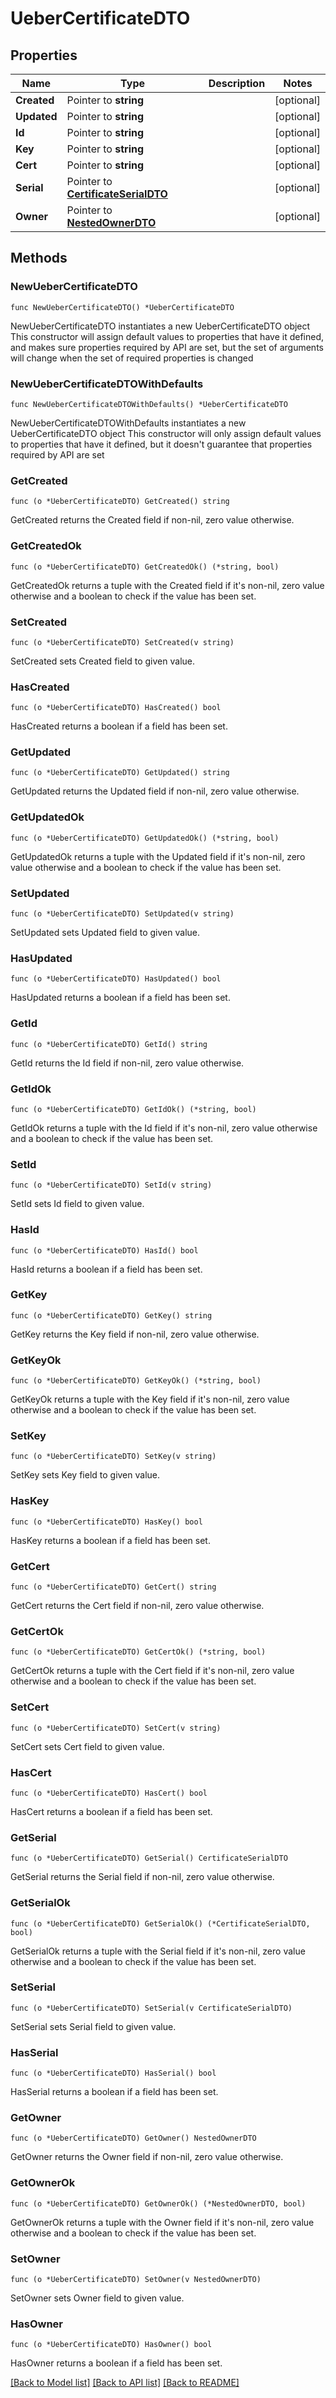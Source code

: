 # UeberCertificateDTO

## Properties

Name | Type | Description | Notes
------------ | ------------- | ------------- | -------------
**Created** | Pointer to **string** |  | [optional] 
**Updated** | Pointer to **string** |  | [optional] 
**Id** | Pointer to **string** |  | [optional] 
**Key** | Pointer to **string** |  | [optional] 
**Cert** | Pointer to **string** |  | [optional] 
**Serial** | Pointer to [**CertificateSerialDTO**](CertificateSerialDTO.md) |  | [optional] 
**Owner** | Pointer to [**NestedOwnerDTO**](NestedOwnerDTO.md) |  | [optional] 

## Methods

### NewUeberCertificateDTO

`func NewUeberCertificateDTO() *UeberCertificateDTO`

NewUeberCertificateDTO instantiates a new UeberCertificateDTO object
This constructor will assign default values to properties that have it defined,
and makes sure properties required by API are set, but the set of arguments
will change when the set of required properties is changed

### NewUeberCertificateDTOWithDefaults

`func NewUeberCertificateDTOWithDefaults() *UeberCertificateDTO`

NewUeberCertificateDTOWithDefaults instantiates a new UeberCertificateDTO object
This constructor will only assign default values to properties that have it defined,
but it doesn't guarantee that properties required by API are set

### GetCreated

`func (o *UeberCertificateDTO) GetCreated() string`

GetCreated returns the Created field if non-nil, zero value otherwise.

### GetCreatedOk

`func (o *UeberCertificateDTO) GetCreatedOk() (*string, bool)`

GetCreatedOk returns a tuple with the Created field if it's non-nil, zero value otherwise
and a boolean to check if the value has been set.

### SetCreated

`func (o *UeberCertificateDTO) SetCreated(v string)`

SetCreated sets Created field to given value.

### HasCreated

`func (o *UeberCertificateDTO) HasCreated() bool`

HasCreated returns a boolean if a field has been set.

### GetUpdated

`func (o *UeberCertificateDTO) GetUpdated() string`

GetUpdated returns the Updated field if non-nil, zero value otherwise.

### GetUpdatedOk

`func (o *UeberCertificateDTO) GetUpdatedOk() (*string, bool)`

GetUpdatedOk returns a tuple with the Updated field if it's non-nil, zero value otherwise
and a boolean to check if the value has been set.

### SetUpdated

`func (o *UeberCertificateDTO) SetUpdated(v string)`

SetUpdated sets Updated field to given value.

### HasUpdated

`func (o *UeberCertificateDTO) HasUpdated() bool`

HasUpdated returns a boolean if a field has been set.

### GetId

`func (o *UeberCertificateDTO) GetId() string`

GetId returns the Id field if non-nil, zero value otherwise.

### GetIdOk

`func (o *UeberCertificateDTO) GetIdOk() (*string, bool)`

GetIdOk returns a tuple with the Id field if it's non-nil, zero value otherwise
and a boolean to check if the value has been set.

### SetId

`func (o *UeberCertificateDTO) SetId(v string)`

SetId sets Id field to given value.

### HasId

`func (o *UeberCertificateDTO) HasId() bool`

HasId returns a boolean if a field has been set.

### GetKey

`func (o *UeberCertificateDTO) GetKey() string`

GetKey returns the Key field if non-nil, zero value otherwise.

### GetKeyOk

`func (o *UeberCertificateDTO) GetKeyOk() (*string, bool)`

GetKeyOk returns a tuple with the Key field if it's non-nil, zero value otherwise
and a boolean to check if the value has been set.

### SetKey

`func (o *UeberCertificateDTO) SetKey(v string)`

SetKey sets Key field to given value.

### HasKey

`func (o *UeberCertificateDTO) HasKey() bool`

HasKey returns a boolean if a field has been set.

### GetCert

`func (o *UeberCertificateDTO) GetCert() string`

GetCert returns the Cert field if non-nil, zero value otherwise.

### GetCertOk

`func (o *UeberCertificateDTO) GetCertOk() (*string, bool)`

GetCertOk returns a tuple with the Cert field if it's non-nil, zero value otherwise
and a boolean to check if the value has been set.

### SetCert

`func (o *UeberCertificateDTO) SetCert(v string)`

SetCert sets Cert field to given value.

### HasCert

`func (o *UeberCertificateDTO) HasCert() bool`

HasCert returns a boolean if a field has been set.

### GetSerial

`func (o *UeberCertificateDTO) GetSerial() CertificateSerialDTO`

GetSerial returns the Serial field if non-nil, zero value otherwise.

### GetSerialOk

`func (o *UeberCertificateDTO) GetSerialOk() (*CertificateSerialDTO, bool)`

GetSerialOk returns a tuple with the Serial field if it's non-nil, zero value otherwise
and a boolean to check if the value has been set.

### SetSerial

`func (o *UeberCertificateDTO) SetSerial(v CertificateSerialDTO)`

SetSerial sets Serial field to given value.

### HasSerial

`func (o *UeberCertificateDTO) HasSerial() bool`

HasSerial returns a boolean if a field has been set.

### GetOwner

`func (o *UeberCertificateDTO) GetOwner() NestedOwnerDTO`

GetOwner returns the Owner field if non-nil, zero value otherwise.

### GetOwnerOk

`func (o *UeberCertificateDTO) GetOwnerOk() (*NestedOwnerDTO, bool)`

GetOwnerOk returns a tuple with the Owner field if it's non-nil, zero value otherwise
and a boolean to check if the value has been set.

### SetOwner

`func (o *UeberCertificateDTO) SetOwner(v NestedOwnerDTO)`

SetOwner sets Owner field to given value.

### HasOwner

`func (o *UeberCertificateDTO) HasOwner() bool`

HasOwner returns a boolean if a field has been set.


[[Back to Model list]](../README.md#documentation-for-models) [[Back to API list]](../README.md#documentation-for-api-endpoints) [[Back to README]](../README.md)


